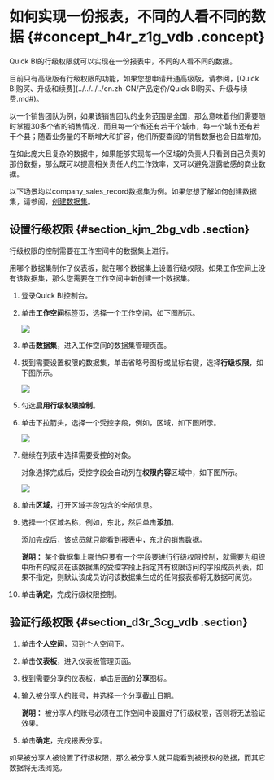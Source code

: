 # 如何实现一份报表，不同的人看不同的数据 {#concept_h4r_z1g_vdb .concept}

Quick BI的行级权限就可以实现在一份报表中，不同的人看不同的数据。

目前只有高级版有行级权限的功能，如果您想申请开通高级版，请参阅，[Quick BI购买、升级和续费](../../../../cn.zh-CN/产品定价/Quick BI购买、升级与续费.md#)。

以一个销售团队为例，如果该销售团队的业务范围是全国，那么意味着他们需要随时掌握30多个省的销售情况，而且每一个省还有若干个城市，每一个城市还有若干个县；随着业务量的不断增大和扩容，他们所要查阅的销售数据也会日益增加。

在如此庞大且复杂的数据中，如果能够实现每一个区域的负责人只看到自己负责的那份数据，那么既可以提高相关责任人的工作效率，又可以避免泄露敏感的商业数据。

以下场景均以company\_sales\_record数据集为例。如果您想了解如何创建数据集，请参阅，[创建数据集](../../../../cn.zh-CN/快速入门/数据建模/管理数据集/创建数据集.md#)。

## 设置行级权限 {#section_kjm_2bg_vdb .section}

行级权限的控制需要在工作空间中的数据集上进行。

用哪个数据集制作了仪表板，就在哪个数据集上设置行级权限。如果工作空间上没有该数据集，那么您需要在工作空间中新创建一个数据集。

1.  登录Quick BI控制台。
2.  单击**工作空间**标签页，选择一个工作空间，如下图所示。

    ![](http://static-aliyun-doc.oss-cn-hangzhou.aliyuncs.com/assets/img/9191/15341318511954_zh-CN.png)

3.  单击**数据集**，进入工作空间的数据集管理页面。
4.  找到需要设置权限的数据集，单击省略号图标或鼠标右键，选择**行级权限**，如下图所示。

    ![](http://static-aliyun-doc.oss-cn-hangzhou.aliyuncs.com/assets/img/9191/15341318511956_zh-CN.png)

5.  勾选**启用行级权限控制**。
6.  单击下拉箭头，选择一个受控字段，例如，区域，如下图所示。

    ![](http://static-aliyun-doc.oss-cn-hangzhou.aliyuncs.com/assets/img/9191/15341318511958_zh-CN.png)

7.  继续在列表中选择需要受控的对象。

    对象选择完成后，受控字段会自动列在**权限内容**区域中，如下图所示。

    ![](http://static-aliyun-doc.oss-cn-hangzhou.aliyuncs.com/assets/img/9191/15341318511961_zh-CN.png)

8.  单击**区域**，打开区域字段包含的全部信息。
9.  选择一个区域名称，例如，东北，然后单击**添加**。

    添加完成后，该成员就只能看到报表中，东北的销售数据。

    **说明：** 某个数据集上哪怕只要有一个字段要进行行级权限控制，就需要为组织中所有的成员在该数据集的受控字段上指定其有权限访问的字段成员列表，如果不指定，则默认该成员访问该数据集生成的任何报表都将无数据可阅览。

10. 单击**确定**，完成行级权限控制。

## 验证行级权限 {#section_d3r_3cg_vdb .section}

1.  单击**个人空间**，回到个人空间下。
2.  单击**仪表板**，进入仪表板管理页面。
3.  找到需要分享的仪表板，单击后面的**分享**图标。
4.  输入被分享人的账号，并选择一个分享截止日期。

    **说明：** 被分享人的账号必须在工作空间中设置好了行级权限，否则将无法验证效果。

5.  单击**确定**，完成报表分享。

如果被分享人被设置了行级权限，那么被分享人就只能看到被授权的数据，而其它数据将无法阅览。

